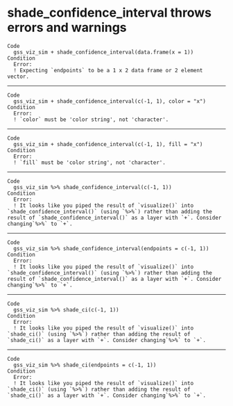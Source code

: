 # shade_confidence_interval throws errors and warnings

    Code
      gss_viz_sim + shade_confidence_interval(data.frame(x = 1))
    Condition
      Error:
      ! Expecting `endpoints` to be a 1 x 2 data frame or 2 element vector.

---

    Code
      gss_viz_sim + shade_confidence_interval(c(-1, 1), color = "x")
    Condition
      Error:
      ! `color` must be 'color string', not 'character'.

---

    Code
      gss_viz_sim + shade_confidence_interval(c(-1, 1), fill = "x")
    Condition
      Error:
      ! `fill` must be 'color string', not 'character'.

---

    Code
      gss_viz_sim %>% shade_confidence_interval(c(-1, 1))
    Condition
      Error:
      ! It looks like you piped the result of `visualize()` into `shade_confidence_interval()` (using `%>%`) rather than adding the result of `shade_confidence_interval()` as a layer with `+`. Consider changing`%>%` to `+`.

---

    Code
      gss_viz_sim %>% shade_confidence_interval(endpoints = c(-1, 1))
    Condition
      Error:
      ! It looks like you piped the result of `visualize()` into `shade_confidence_interval()` (using `%>%`) rather than adding the result of `shade_confidence_interval()` as a layer with `+`. Consider changing`%>%` to `+`.

---

    Code
      gss_viz_sim %>% shade_ci(c(-1, 1))
    Condition
      Error:
      ! It looks like you piped the result of `visualize()` into `shade_ci()` (using `%>%`) rather than adding the result of `shade_ci()` as a layer with `+`. Consider changing`%>%` to `+`.

---

    Code
      gss_viz_sim %>% shade_ci(endpoints = c(-1, 1))
    Condition
      Error:
      ! It looks like you piped the result of `visualize()` into `shade_ci()` (using `%>%`) rather than adding the result of `shade_ci()` as a layer with `+`. Consider changing`%>%` to `+`.

